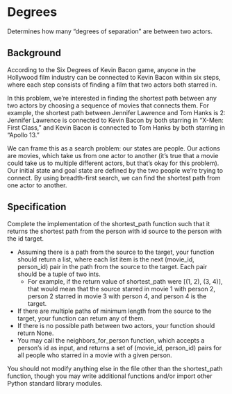 # Degrees
Determines how many “degrees of separation” are between two actors.

## Background

According to the Six Degrees of Kevin Bacon game, anyone in the Hollywood film industry can be connected to Kevin Bacon within six steps, where each step consists of finding a film that two actors both starred in.

In this problem, we’re interested in finding the shortest path between any two actors by choosing a sequence of movies that connects them. For example, the shortest path between Jennifer Lawrence and Tom Hanks is 2: Jennifer Lawrence is connected to Kevin Bacon by both starring in “X-Men: First Class,” and Kevin Bacon is connected to Tom Hanks by both starring in “Apollo 13.”

We can frame this as a search problem: our states are people. Our actions are movies, which take us from one actor to another (it’s true that a movie could take us to multiple different actors, but that’s okay for this problem). Our initial state and goal state are defined by the two people we’re trying to connect. By using breadth-first search, we can find the shortest path from one actor to another.

## Specification

Complete the implementation of the shortest_path function such that it returns the shortest path from the person with id source to the person with the id target.

- Assuming there is a path from the source to the target, your function should return a list, where each list item is the next (movie_id, person_id) pair in the path from the source to the target. Each pair should be a tuple of two ints.
  - For example, if the return value of shortest_path were [(1, 2), (3, 4)], that would mean that the source starred in movie 1 with person 2, person 2 starred in movie 3 with person 4, and person 4 is the target.
- If there are multiple paths of minimum length from the source to the target, your function can return any of them.
- If there is no possible path between two actors, your function should return None.
- You may call the neighbors_for_person function, which accepts a person’s id as input, and returns a set of (movie_id, person_id) pairs for all people who starred in a movie with a given person.

You should not modify anything else in the file other than the shortest_path function, though you may write additional functions and/or import other Python standard library modules.
